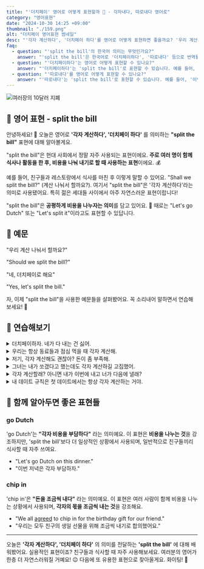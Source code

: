 ```yaml
---
title: "'더치페이' 영어로 어떻게 표현할까 💸 - 각자내다, 따로내다 영어로"
category: "영어표현"
date: "2024-10-30 14:25 +09:00"
thumbnail: "./159.png"
alt: "더치페이 영어표현 썸네일"
desc: "'각자 계산하다', '더치페이 하다'를 영어로 어떻게 표현하면 좋을까요? '우리 계산 나눠서 할까요?' '네, 더치페이로 해요' 등을 영어로 표현하는 법을 배워봅시다. 다양한 예문을 통해서 연습하고 본인의 표현으로 만들어 보세요."
faq:
  - question: "'split the bill'의 한국어 의미는 무엇인가요?"
    answer: "'split the bill'은 한국어로 '더치페이하다', '따로내다' 등으로 번역될 수 있습니다."
  - question: "'더치페이하다'는 영어로 어떻게 표현할 수 있나요?"
    answer: "'더치페이하다'는 'split the bill'로 표현할 수 있습니다. 예를 들어, '우리는 저녁 식사 더치페이 하기로 했어'는 'We decided to split the bill for dinner'로 말할 수 있습니다."
  - question: "'따로내다'를 영어로 어떻게 표현할 수 있나요?"
    answer: "'따로내다'는 'split the bill'로 표현할 수 있습니다. 예를 들어, '이번에는 각자 따로내자'는 'Let's split the bill this time'로 말할 수 있습니다."
---
```


![여러장의 10달러 지폐](./159-1.jpg)

## 🌟 영어 표현 - split the bill

안녕하세요! 👋 오늘은 영어로 **'각자 계산하다', '더치페이 하다'** 를 의미하는 **"split the bill"** 표현에 대해 알아볼게요.

"split the bill"은 현대 사회에서 정말 자주 사용되는 표현이에요. **주로 여러 명이 함께 식사나 활동을 한 후, 비용을 나눠 내기로 할 때 사용하는 표현**이에요. 💰

예를 들어, 친구들과 레스토랑에서 식사를 마친 후 이렇게 말할 수 있어요. "Shall we split the bill?" (계산 나눠서 할까요?). 여기서 "split the bill"은 '각자 계산하다'라는 의미로 사용됐어요. 특히 젊은 세대들 사이에서 아주 자연스러운 표현이랍니다!

"split the bill"은 **공평하게 비용을 나누자는 의미**를 담고 있어요. 🤝 때로는 "Let's go Dutch" 또는 "Let's split it"이라고도 표현할 수 있답니다.

## 📖 예문

"우리 계산 나눠서 할까요?"

"Should we split the bill?"

"네, 더치페이로 해요"

"Yes, let's split the bill."

자, 이제 "split the bill"을 사용한 예문들을 살펴봤어요. 꼭 소리내어 말하면서 연습해보세요! 🚀

## 💬 연습해보기

<details>
<summary>더치페이하자. 네가 다 내는 건 싫어.</summary>
<span>Let's split the bill. I don't want you paying for everything.</span>
</details>

<details>
<summary>우리는 항상 동료들과 점심 먹을 때 각자 계산해.</summary>
<span>We always split the bill when we go out for lunch with coworkers.</span>
</details>

<details>
<summary>저기, 각자 계산해도 괜찮아? 돈이 좀 부족해.</summary>
<span>Hey, <a href="/blog/in-english/028.would-you-mind/">do you mind</a> if we split the bill? I'm a bit tight on cash.</span>
</details>

<details>
<summary>그녀는 내가 쏘갰다고 했는데도 각자 계산하길 고집했어.</summary>
<span>She insisted on splitting the bill, even though I offered to <a href="/blog/in-english/095.treat-someone/">treat her</a>.</span>
</details>

<details>
<summary>각자 계산할래? 아니면 내가 이번에 내고 너가 다음에 낼래?</summary>
<span>Wanna split the bill or should I get this one and you get the next?</span>
</details>

<details>
<summary>내 데이트 규칙은 첫 데이트에서는 항상 각자 계산하는 거야.</summary>
<span>My dating rule is always to split the bill on the first date.</span>
</details>

## 🤝 함께 알아두면 좋은 표현들

### go Dutch

'go Dutch'는 **"각자 비용을 부담하다"** 라는 의미예요. 이 표현은 **비용을 나누는 것**을 강조하지만, 'split the bill'보다 더 일상적인 상황에서 사용되며, 일반적으로 친구들끼리 식사할 때 자주 쓰여요.

- "Let's go Dutch on this dinner."
- "이번 저녁은 각자 부담하자."

### chip in

'chip in'은 **"돈을 조금씩 내다"** 라는 의미예요. 이 표현은 여러 사람이 함께 비용을 나누는 상황에서 사용되며, **각자의 몫을 조금씩 내는 것**을 강조해요.

- "We all [agreed](/blog/in-english/342.agree/) to chip in for the birthday gift for our friend."
- "우리는 모두 친구의 생일 선물을 위해 조금씩 내기로 합의했어요."

---

오늘은 **'각자 계산하다', '더치페이 하다'** 의 의미를 전달하는 **'split the bill'** 에 대해 배워봤어요. 실용적인 표현이죠? 친구들과 식사할 때 자주 사용해보세요. 여러분의 영어가 한층 더 자연스러워질 거예요! 😉 다음에 또 유용한 표현으로 찾아올게요. 화이팅! 💪
